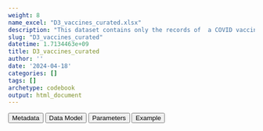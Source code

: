 ```yaml
---
weight: 8
name_excel: "D3_vaccines_curated.xlsx"
description: "This dataset contains only the records of  a COVID vaccine that enter the study"
slug: "D3_vaccines_curated"
datetime: 1.7134463e+09
title: D3_vaccines_curated
author: ''
date: '2024-04-18'
categories: []
tags: []
archetype: codebook
output: html_document
---
```


<script src="/rmarkdown-libs/core-js/shim.min.js"></script>
<script src="/rmarkdown-libs/react/react.min.js"></script>
<script src="/rmarkdown-libs/react/react-dom.min.js"></script>
<script src="/rmarkdown-libs/reactwidget/react-tools.js"></script>
<script src="/rmarkdown-libs/htmlwidgets/htmlwidgets.js"></script>
<link href="/rmarkdown-libs/reactable/reactable.css" rel="stylesheet" />
<script src="/rmarkdown-libs/reactable-binding/reactable.js"></script>
<div class="tab">
<button class="tablinks" onclick="openCity(event, &#39;Metadata&#39;)" id="defaultOpen">Metadata</button>
<button class="tablinks" onclick="openCity(event, &#39;Data Model&#39;)">Data Model</button>
<button class="tablinks" onclick="openCity(event, &#39;Parameters&#39;)">Parameters</button>
<button class="tablinks" onclick="openCity(event, &#39;Example&#39;)">Example</button>
</div>
<div id="Metadata" class="tabcontent">
<div id="htmlwidget-1" class="reactable html-widget" style="width:auto;height:600px;"></div>
<script type="application/json" data-for="htmlwidget-1">{"x":{"tag":{"name":"Reactable","attribs":{"data":{"medatata_name":["Name of the dataset","Content of the dataset","Unit of observation","Dataset where the list of UoOs is fully listed and with 1 record per UoO","How many observations per UoO","Variables capturing the UoO","Primary key","Parameters",null,null,null,null,null,null,null,null,null,null,null,null],"metadata_content":["D3_vaccines_curated","This dataset contains only the records of  a COVID vaccine that enter the study","a record of covid vaccines that does not meet any of the exclusion criteria, that is a record of D3_clean_vaccines that has all the exlcusion criteria == 0",null,"1","person_id dose","person_id dose",null,null,null,null,null,null,null,null,null,null,null,null,null]},"columns":[{"id":"medatata_name","name":"medatata_name","type":"character"},{"id":"metadata_content","name":"metadata_content","type":"character"}],"sortable":false,"searchable":true,"pagination":false,"highlight":true,"bordered":true,"striped":true,"style":{"maxWidth":1800},"height":"600px","dataKey":"da8bed6124e3aab79d27035fe957a81b"},"children":[]},"class":"reactR_markup"},"evals":[],"jsHooks":[]}</script>
</div>
<div id="Data Model" class="tabcontent">
<div id="htmlwidget-2" class="reactable html-widget" style="width:auto;height:600px;"></div>
<script type="application/json" data-for="htmlwidget-2">{"x":{"tag":{"name":"Reactable","attribs":{"data":{"VarName":["person_id","date_curated","dose_curated","manufacturer_curated",null,null,null,null,null,null,null,null,null,null,null,null,null,null,null,null],"Description":["unique person identifier",null,null,null,null,null,null,null,null,null,null,null,null,null,null,null,null,null,null,null],"Format":["character","date","integer","character",null,null,null,null,null,null,null,null,null,null,null,null,null,null,null,null],"Vocabulary":[null,null,"1, 2 , 3,4",null,null,null,null,null,null,null,null,null,null,null,null,null,null,null,null,null],"Parameters":[null,null,null,null,null,null,null,null,null,null,null,null,null,null,null,null,null,null,null,null],"Notes and examples":["from CDM PERSONS",null,"doses higher than 4 are excluded",null,null,null,null,null,null,null,null,null,null,null,null,null,null,null,null,null],"Source tables and variables":[null,null,null,null,null,null,null,null,null,null,null,null,null,null,null,null,null,null,null,null],"Retrieved":["yes","yes","yes","yes",null,null,null,null,null,null,null,null,null,null,null,null,null,null,null,null],"Calculated":[null,null,null,null,null,null,null,null,null,null,null,null,null,null,null,null,null,null,null,null],"Algorithm_id":[null,null,null,null,null,null,null,null,null,null,null,null,null,null,null,null,null,null,null,null],"Rule":[null,null,null,null,null,null,null,null,null,null,null,null,null,null,null,null,null,null,null,null]},"columns":[{"id":"VarName","name":"VarName","type":"character"},{"id":"Description","name":"Description","type":"character"},{"id":"Format","name":"Format","type":"character"},{"id":"Vocabulary","name":"Vocabulary","type":"character"},{"id":"Parameters","name":"Parameters","type":"logical"},{"id":"Notes and examples","name":"Notes and examples","type":"character"},{"id":"Source tables and variables","name":"Source tables and variables","type":"logical"},{"id":"Retrieved","name":"Retrieved","type":"character"},{"id":"Calculated","name":"Calculated","type":"logical"},{"id":"Algorithm_id","name":"Algorithm_id","type":"logical"},{"id":"Rule","name":"Rule","type":"logical"}],"sortable":false,"searchable":true,"pagination":false,"highlight":true,"bordered":true,"striped":true,"style":{"maxWidth":1800},"height":"600px","dataKey":"650ef282b3c56d228a0f4fafa861b98d"},"children":[]},"class":"reactR_markup"},"evals":[],"jsHooks":[]}</script>
</div>
<div id="Parameters" class="tabcontent">
<div id="htmlwidget-3" class="reactable html-widget" style="width:auto;height:600px;"></div>
<script type="application/json" data-for="htmlwidget-3">{"x":{"tag":{"name":"Reactable","attribs":{"data":{"parameter in the variable name":[null,null,null,null,null,null,null,null,null,null,null,null,null,null,null,null,null,null,null,null],"values":[null,null,null,null,null,null,null,null,null,null,null,null,null,null,null,null,null,null,null,null],"name of macro":[null,null,null,null,null,null,null,null,null,null,null,null,null,null,null,null,null,null,null,null]},"columns":[{"id":"parameter in the variable name","name":"parameter in the variable name","type":"logical"},{"id":"values","name":"values","type":"logical"},{"id":"name of macro","name":"name of macro","type":"logical"}],"sortable":false,"searchable":true,"pagination":false,"highlight":true,"bordered":true,"striped":true,"style":{"maxWidth":1800},"height":"600px","dataKey":"f545894952d01490ab535e7af1d88bc2"},"children":[]},"class":"reactR_markup"},"evals":[],"jsHooks":[]}</script>
</div>
<div id="Example" class="tabcontent">
<div id="htmlwidget-4" class="reactable html-widget" style="width:auto;height:600px;"></div>
<script type="application/json" data-for="htmlwidget-4">{"x":{"tag":{"name":"Reactable","attribs":{"data":{"person_id":["P001","P001","P001","P001","P002","P003","P004","P004","P008","P010","P010","P013","P013","P014","P014","P015","P015","P016","P016","P018"],"date_curated":["2021-01-01T00:00:00Z","2021-01-25T00:00:00Z","2021-04-01T00:00:00Z","2021-06-12T00:00:00Z","2021-08-20T00:00:00Z","2021-07-30T00:00:00Z","2021-05-02T00:00:00Z","2021-07-27T00:00:00Z","2021-08-03T00:00:00Z","2021-05-21T00:00:00Z","2021-06-30T00:00:00Z","2021-05-22T00:00:00Z","2021-07-06T00:00:00Z","2021-04-18T00:00:00Z","2021-05-12T00:00:00Z","2021-05-15T00:00:00Z","2021-06-24T00:00:00Z","2021-04-10T00:00:00Z","2021-07-03T00:00:00Z","2021-06-13T00:00:00Z"],"dose_curated":[1,2,3,4,1,1,1,2,1,1,2,1,2,1,2,1,2,1,2,1],"manufacturer_curated":["pfizer","pfizer","pfizer","pfizer","pfizer","pfizer","astrazeneca","astrazeneca","moderna","pfizer","pfizer","pfizer","pfizer","pfizer","pfizer","pfizer","pfizer","astrazeneca","pfizer","pfizer"]},"columns":[{"id":"person_id","name":"person_id","type":"character"},{"id":"date_curated","name":"date_curated","type":"Date"},{"id":"dose_curated","name":"dose_curated","type":"numeric"},{"id":"manufacturer_curated","name":"manufacturer_curated","type":"character"}],"sortable":false,"searchable":true,"pagination":false,"highlight":true,"bordered":true,"striped":true,"style":{"maxWidth":1800},"height":"600px","dataKey":"1c1b83d6c1c673a9a7750f74f995edf9"},"children":[]},"class":"reactR_markup"},"evals":[],"jsHooks":[]}</script>
</div>
